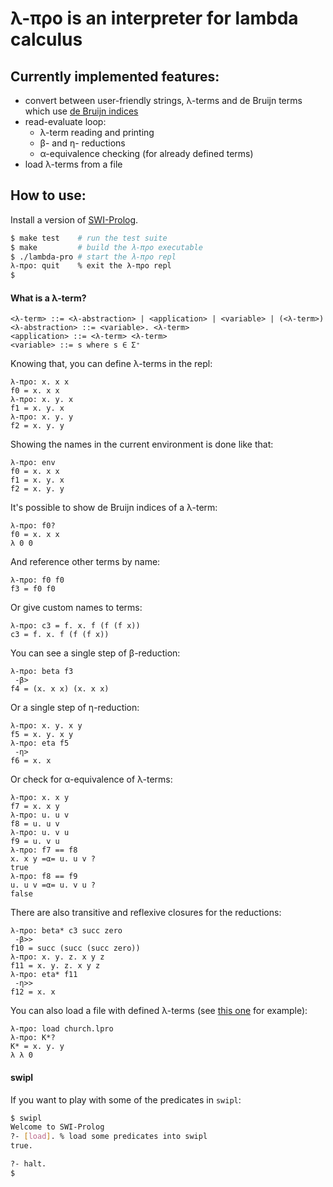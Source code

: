 λ-προ is an interpreter for lambda calculus
=====


Currently implemented features:
-----
* convert between user-friendly strings, λ-terms and
  de Bruijn terms which use [de Bruijn indices](https://en.wikipedia.org/wiki/De_Bruijn_index)
* read-evaluate loop:
  - λ-term reading and printing
  - β- and η- reductions
  - α-equivalence checking (for already defined terms)
* load λ-terms from a file

How to use:
-----
Install a version of [SWI-Prolog](http://www.swi-prolog.org/).


```bash
$ make test    # run the test suite
$ make         # build the λ-προ executable
$ ./lambda-pro # start the λ-προ repl
λ-προ: quit    % exit the λ-προ repl
$
```

#### What is a λ-term?

```
<λ-term> ::= <λ-abstraction> | <application> | <variable> | (<λ-term>)
<λ-abstraction> ::= <variable>. <λ-term>
<application> ::= <λ-term> <λ-term>
<variable> ::= s where s ∈ Σ⁺
```

Knowing that, you can define λ-terms in the repl:
```
λ-προ: x. x x
f0 = x. x x
λ-προ: x. y. x
f1 = x. y. x
λ-προ: x. y. y
f2 = x. y. y
```
Showing the names in the current environment is done like that:
```
λ-προ: env
f0 = x. x x
f1 = x. y. x
f2 = x. y. y
```
It's possible to show de Bruijn indices of a λ-term:
```
λ-προ: f0?
f0 = x. x x
λ 0 0
```
And reference other terms by name:
```
λ-προ: f0 f0
f3 = f0 f0
```
Or give custom names to terms:
```
λ-προ: c3 = f. x. f (f (f x))
c3 = f. x. f (f (f x))
```
You can see a single step of β-reduction:
```
λ-προ: beta f3
 -β>
f4 = (x. x x) (x. x x)
```
Or a single step of η-reduction:
```
λ-προ: x. y. x y
f5 = x. y. x y
λ-προ: eta f5
 -η>
f6 = x. x
```
Or check for α-equivalence of λ-terms:
```
λ-προ: x. x y
f7 = x. x y
λ-προ: u. u v
f8 = u. u v
λ-προ: u. v u
f9 = u. v u
λ-προ: f7 == f8
x. x y =α= u. u v ?
true
λ-προ: f8 == f9
u. u v =α= u. v u ?
false
```
There are also transitive and reflexive closures for the reductions:
```
λ-προ: beta* c3 succ zero
 -β>>
f10 = succ (succ (succ zero))
λ-προ: x. y. z. x y z
f11 = x. y. z. x y z
λ-προ: eta* f11
 -η>>
f12 = x. x
```
You can also load a file with defined λ-terms (see [this one](./church.lpro) for example):
```
λ-προ: load church.lpro
λ-προ: K*?
K* = x. y. y
λ λ 0
```

#### swipl

If you want to play with some of the predicates in `swipl`:
```bash
$ swipl
Welcome to SWI-Prolog
?- [load]. % load some predicates into swipl
true.

?- halt.
$
```
